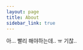 ```yaml
---
layout: page
title: About
sidebar_link: true
---
```


<p class="message">
  아... 빨리 해야하는데.. ㅠ 기찮..
</p>
